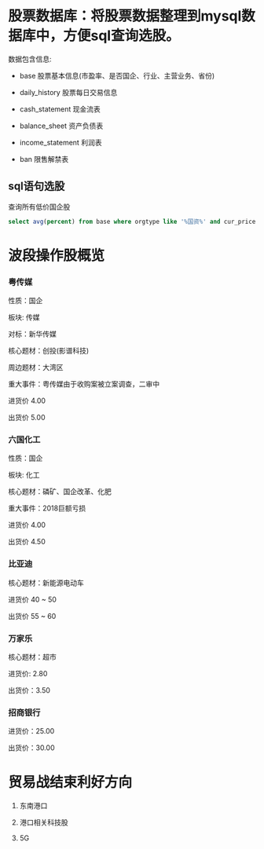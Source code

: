 # 股票数据库：将股票数据整理到mysql数据库中，方便sql查询选股。

数据包含信息:

* base 股票基本信息(市盈率、是否国企、行业、主营业务、省份)

* daily_history 股票每日交易信息

* cash_statement 现金流表

* balance_sheet 资产负债表

* income_statement 利润表

* ban 限售解禁表

## sql语句选股

查询所有低价国企股

```sql
select avg(percent) from base where orgtype like '%国资%' and cur_price < 3.0 order by cur_price;
```
# 波段操作股概览

### 粤传媒

性质：国企

板块: 传媒

对标：新华传媒

核心题材：创投(影谱科技)

周边题材：大湾区

重大事件：粤传媒由于收购案被立案调查，二审中

进货价 4.00

出货价 5.00

### 六国化工

性质：国企

板块: 化工

核心题材：磷矿、国企改革、化肥

重大事件：2018巨额亏损

进货价 4.00

出货价 4.50

### 比亚迪

核心题材：新能源电动车

进货价 40 ~ 50

出货价 55 ~ 60

### 万家乐

核心题材：超市

进货价: 2.80

出货价：3.50

### 招商银行

进货价：25.00

出货价：30.00

# 贸易战结束利好方向

1. 东南港口

2. 港口相关科技股

3. 5G
